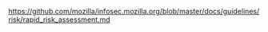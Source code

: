 https://github.com/mozilla/infosec.mozilla.org/blob/master/docs/guidelines/risk/rapid_risk_assessment.md
